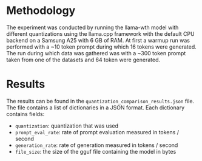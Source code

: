 # Methodology

The experiment was conducted by running the llama-wth model with different quantizations using the llama.cpp framework with the default CPU backend on a Samsung A25 with 6 GB of RAM. At first a warmup run was performed with a ~10 token prompt during which 16 tokens were generated. The run during which data was gathered was with a ~300 token prompt taken from one of the datasets and 64 token were generated.

# Results

The results can be found in the `quantization_comparison_results.json` file. The file contains a list of dictionaries in a JSON format. Each dictionary contains fields:
- `quantization`: quantization that was used
- `prompt_eval_rate`: rate of prompt evaluation measured in tokens / second
- `generation_rate`: rate of generation measured in tokens / second
- `file_size`: the size of the gguf file containing the model in bytes
